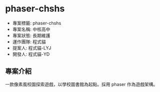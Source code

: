 # phaser-chshs

- 專案標籤: phaser-chshs
- 專案名稱: 中核高中
- 專案狀態: 長期維護
- 運作團隊: 程式貓
- 提案人: 程式貓-LYJ
- 開發人: 程式貓-YD

## 專案介紹

一款像素風校園探索遊戲，以學校圖書館為起點。採用 phaser 作為遊戲架構。
